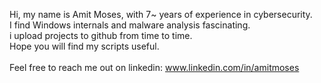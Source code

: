 Hi, my name is Amit Moses, with 7~ years of experience in cybersecurity.\
I find Windows internals and malware analysis fascinating.\
i upload projects to github from time to time.\
Hope you will find my scripts useful.\
\
Feel free to reach me out on linkedin: www.linkedin.com/in/amitmoses




<!---
wh1teone/wh1teone is a ✨ special ✨ repository because its `README.md` (this file) appears on your GitHub profile.
You can click the Preview link to take a look at your changes.
--->
